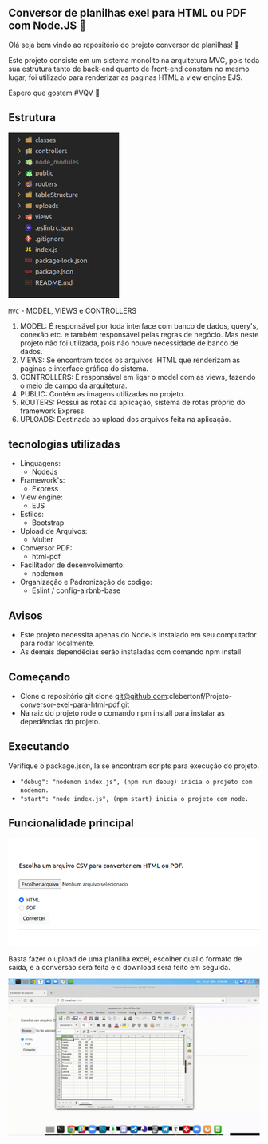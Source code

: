 ## **Conversor de planilhas exel para HTML ou PDF com Node.JS :rocket:** 

Olá seja bem vindo ao repositório do projeto conversor de planilhas! :page_with_curl:

Este projeto consiste em um sistema monolito na arquitetura MVC, pois toda sua estrutura tanto de back-end quanto de front-end constam no mesmo lugar, foi utilizado para renderizar as paginas HTML a view engine EJS.

Espero que gostem #VQV :rocket:

## Estrutura
![estrutura do projeto](./public/imgs/01-estrutura.png)

`MVC` - MODEL, VIEWS e CONTROLLERS

1. MODEL: É responsável por toda interface com banco de dados, query's, conexão etc. e também responsável pelas regras de negócio. Mas neste projeto não foi utilizada, pois não houve necessidade de banco de dados.
2.  VIEWS: Se encontram todos os arquivos .HTML que renderizam as paginas e interface gráfica do sistema.
3. CONTROLLERS: É responsável em ligar o model com as views, fazendo o meio de campo da arquitetura.
4. PUBLIC: Contém as imagens utilizadas no projeto.
5. ROUTERS:  Possui as rotas da aplicação, sistema de rotas próprio do framework Express.
6. UPLOADS: Destinada ao upload dos arquivos feita na aplicação.

## tecnologias utilizadas

- Linguagens:
  - NodeJs
- Framework's:
  - Express
- View engine:
  - EJS
- Estilos:
  - Bootstrap
- Upload de Arquivos:
  - Multer
- Conversor PDF:
  - html-pdf
- Facilitador de desenvolvimento:
  - nodemon
- Organização e Padronização de codigo:
  - Eslint / config-airbnb-base

## Avisos

- Este projeto necessita apenas do NodeJs instalado em seu computador para rodar localmente.
- As demais dependêcias serão instaladas com comando npm install

## Começando

- Clone o repositório git clone git@github.com:clebertonf/Projeto-conversor-exel-para-html-pdf.git
- Na raiz do projeto rode o comando npm install para instalar as depedências do projeto.

## Executando

Verifique o package.json, la se encontram scripts para execução do projeto.

- `"debug": "nodemon index.js", (npm run debug) inicia o projeto com nodemon.`
- `"start": "node index.js", (npm start) inicia o projeto com node.`

## Funcionalidade principal

![funcionalidade-principal](./public/imgs/02-funcionalidade-principal.png)

Basta fazer o upload de uma planilha excel, escolher qual o formato de saida, e a conversão será feita
e o download será feito em seguida.

![conversor-de-arquivos](./public/imgs/03-conversor-gif.gif)